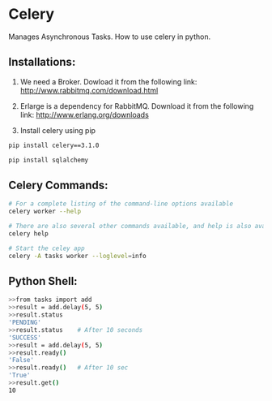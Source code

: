 # Celery
Manages Asynchronous Tasks. How to use celery in python.

## Installations:
1. We need a Broker. Dowload it from the following link:
http://www.rabbitmq.com/download.html

2. Erlarge is a dependency for RabbitMQ. Download it from the following link:
http://www.erlang.org/downloads

3. Install celery using pip 
```bash
pip install celery==3.1.0

pip install sqlalchemy
```

## Celery Commands:
```bash
# For a complete listing of the command-line options available
celery worker --help

# There are also several other commands available, and help is also available
celery help

# Start the celey app
celery -A tasks worker --loglevel=info
```

## Python Shell:
```bash
>>from tasks import add
>>result = add.delay(5, 5)
>>result.status
'PENDING'
>>result.status    # After 10 seconds
'SUCCESS'    
>>result = add.delay(5, 5)
>>result.ready()
'False'
>>result.ready()   # After 10 sec
'True'
>>result.get()
10
```

